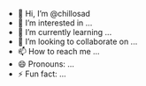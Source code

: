 - 👋 Hi, I’m @chillosad
- 👀 I’m interested in ...
- 🌱 I’m currently learning ...
- 💞️ I’m looking to collaborate on ...
- 📫 How to reach me ...
- 😄 Pronouns: ...
- ⚡ Fun fact: ...

<!---
chillosad/chillosad is a ✨ special ✨ repository because its `README.md` (this file) appears on your GitHub profile.
You can click the Preview link to take a look at your changes.
--->
